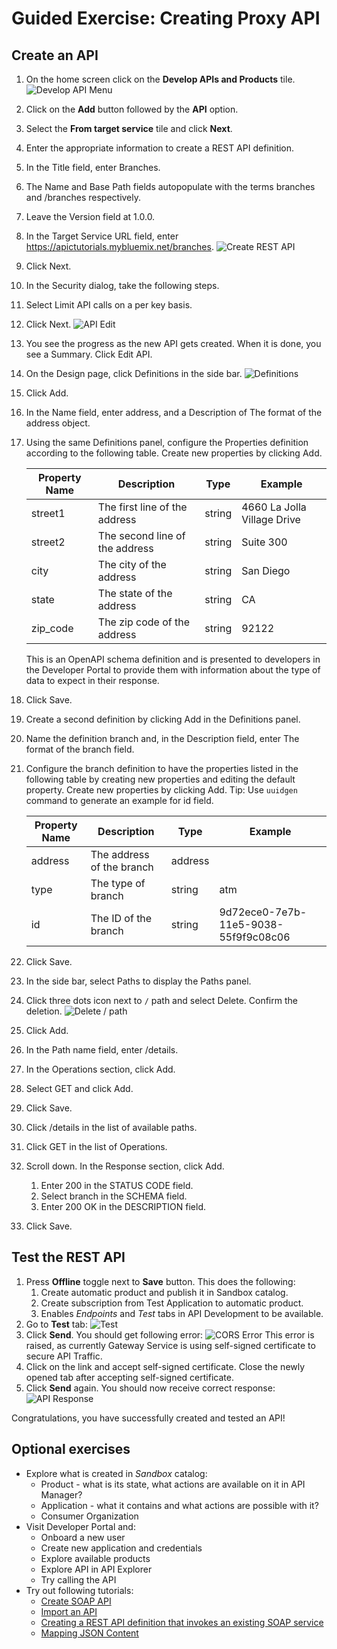 # Guided Exercise: Creating Proxy API

## Create an API

1. On the home screen click on the **Develop APIs and Products** tile.
![Develop API Menu](img/01-develop.png)

2. Click on the **Add** button followed by the **API** option.

3. Select the **From target service** tile and click **Next**.

4. Enter the appropriate information to create a REST API definition.

  1. In the Title field, enter Branches.
  2. The Name and Base Path fields autopopulate with the terms branches and /branches respectively.
  3. Leave the Version field at 1.0.0.
  4. In the Target Service URL field, enter https://apictutorials.mybluemix.net/branches. 
  ![Create REST API](img/02-create-api.png)

5. Click Next.
6. In the Security dialog, take the following steps.

  1. Select Limit API calls on a per key basis.
  2. Click Next.
    ![API Edit](img/03-rate-limit.png)

7. You see the progress as the new API gets created. When it is done, you see a Summary. Click Edit API. 
8. On the Design page, click Definitions in the side bar.
   ![Definitions](img/04-definitions.png)
9.  Click Add.
10. In the Name field, enter address, and a Description of The format of the address object.
11. Using the same Definitions panel, configure the Properties definition according to the following table. Create new properties by clicking Add.

    | Property Name | Description | Type | Example |
    |---------------|-------------|------|---------|
    | street1 |	The first line of the address | string |	4660 La Jolla Village Drive  |
    | street2 |	The second line of the address| string |	Suite 300 |
    | city |	The city of the address |	string 	| San Diego |
    | state |	The state of the address |	string| CA |
    | zip_code |	The zip code of the address 	| string |	92122 |

    This is an OpenAPI schema definition and is presented to developers in the Developer Portal to provide them with information about the type of data to expect in their response. 

12. Click Save.
13. Create a second definition by clicking Add in the Definitions panel.
14. Name the definition branch and, in the Description field, enter The format of the branch field.
15. Configure the branch definition to have the properties listed in the following table by creating new properties and editing the default property. Create new properties by clicking Add.
Tip: Use ```uuidgen``` command to generate an example for id field. 

    | Property Name | Description | Type | Example |
    |---------------|-------------|------|---------|
    | address |	The address of the branch |	address |	 
    | type |	The type of branch |	string |	atm|
    | id |	The ID of the branch |	string | 9d72ece0-7e7b-11e5-9038-55f9f9c08c06|

16. Click Save.
17. In the side bar, select Paths to display the Paths panel. 
18. Click three dots icon next to `/` path and select Delete. Confirm the deletion.
    ![Delete / path](img/05-delete-root-path.png)
19. Click Add.
20. In the Path name field, enter /details.
21. In the Operations section, click Add.
22. Select GET and click Add.
23. Click Save.
24. Click /details in the list of available paths.
25. Click GET in the list of Operations.
26. Scroll down. In the Response section, click Add.
    1.  Enter 200 in the STATUS CODE field.
    2.  Select branch in the SCHEMA field.
    3.  Enter 200 OK in the DESCRIPTION field.
27. Click Save.

## Test the REST API

1. Press **Offline** toggle next to **Save** button. This does the following:
   1. Create automatic product and publish it in Sandbox catalog.
   2. Create subscription from Test Application to automatic product.
   3. Enables *Endpoints* and *Test* tabs in API Development to be available.
2. Go to **Test** tab:
   ![Test](img/06-test.png)
3. Click **Send**. You should get following error:
   ![CORS Error](img/07-cors-error.png)
   This error is raised, as currently Gateway Service is using self-signed certificate to secure API Traffic.
4. Click on the link and accept self-signed certificate. Close the newly opened tab after accepting self-signed certificate.
5. Click **Send** again. You should now receive correct response:
   ![API Response](img/08-api-response.png)

Congratulations, you have successfully created and tested an API!

## Optional exercises

* Explore what is created in *Sandbox* catalog:
  * Product - what is its state, what actions are available on it in API Manager?
  * Application - what it contains and what actions are possible with it?
  * Consumer Organization
* Visit Developer Portal and:
  * Onboard a new user
  * Create new application and credentials
  * Explore available products
  * Explore API in API Explorer
  * Try calling the API
* Try out following tutorials:
  * [Create SOAP API](https://www.ibm.com/docs/en/api-connect/2018.x?topic=tutorials-tutorial-creating-soap-api)
  * [Import an API](https://www.ibm.com/docs/en/api-connect/2018.x?topic=tutorials-tutorial-importing-api)
  * [Creating a REST API definition that invokes an existing SOAP service](https://www.ibm.com/docs/en/api-connect/2018.x?topic=amt-tutorial-creating-rest-api-definition-that-invokes-existing-soap-service)
  * [Mapping JSON Content](https://www.ibm.com/docs/en/api-connect/2018.x?topic=tutorials-tutorial-mapping-json-content)
  